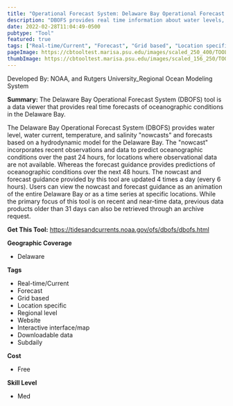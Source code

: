 ```yaml
---
title: "Operational Forecast System: Delaware Bay Operational Forecast System (DBOFS)"
description: "DBOFS provides real time information about water levels, wind, water temperature, salinity, and currents."
date: 2022-02-28T11:04:49-0500
pubtype: "Tool"
featured: true
tags: ["Real-time/Current", "Forecast", "Grid based", "Location specific", "Regional level", "Website", "Interactive interface/map", "Downloadable data", "Subdaily"]
pageImage: https://cbtooltest.marisa.psu.edu/images/scaled_250_400/TOOLID_3.2_ScreenCapture-1.png
thumbImage: https://cbtooltest.marisa.psu.edu/images/scaled_156_250/TOOLID_3.2_ScreenCapture-1.png
---
```

Developed By: NOAA, and Rutgers University_Regional Ocean Modeling System

**Summary:** The Delaware Bay Operational Forecast System (DBOFS) tool is a data viewer that provides real time forecasts of oceanographic conditions in the Delaware Bay. 

The Delaware Bay Operational Forecast System (DBOFS) provides water level, water current, temperature, and salinity "nowcasts" and forecasts based on a hydrodynamic model for the Delaware Bay. The "nowcast" incorporates recent observations and data to predict oceanographic conditions over the past 24 hours, for locations where observational data are not available. Whereas the forecast guidance provides predictions of oceanographic conditions over the next 48 hours. The nowcast and forecast guidance provided by this tool are updated 4 times a day (every 6 hours). Users can view the nowcast and forecast guidance as an animation of the entire Delaware Bay or as a time series at specific locations. While the primary focus of this tool is on recent and near-time data, previous data products older than 31 days can also be retrieved through an archive request.

__**Get This Tool:**__ https://tidesandcurrents.noaa.gov/ofs/dbofs/dbofs.html

__**Geographic Coverage**__
- Delaware

__**Tags**__
-  Real-time/Current
-  Forecast
-  Grid based
-  Location specific
-  Regional level
-  Website
-  Interactive interface/map
-  Downloadable data
-  Subdaily

__**Cost**__
- Free

__**Skill Level**__
- Med
